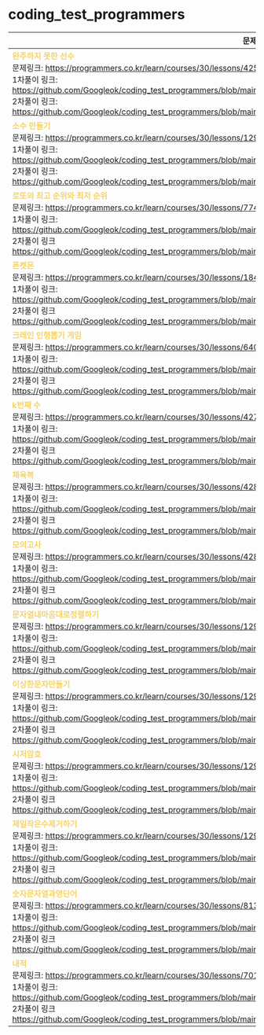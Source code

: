 # coding_test_programmers

| 문제 목록 |
|------|
|<b style="color: #f6d365;">완주하지 못한 선수</b> <br/> 문제링크: https://programmers.co.kr/learn/courses/30/lessons/42576?language=java <br/> 1차풀이 링크: https://github.com/Googleok/coding_test_programmers/blob/main/src/programmers/level1/week_01/solution001/Solution001.java <br/> 2차풀이 링크: https://github.com/Googleok/coding_test_programmers/blob/main/src/programmers/level1/week_01/solution001/Solution001R.java |
|<b style="color: #f6d365;">소수 만들기</b> <br/> 문제링크: https://programmers.co.kr/learn/courses/30/lessons/12977?language=java <br/> 1차풀이 링크: https://github.com/Googleok/coding_test_programmers/blob/main/src/programmers/level1/week_02/solution001/Solution001.java <br/>2차풀이 링크: https://github.com/Googleok/coding_test_programmers/blob/main/src/programmers/level1/week_02/solution001/Solution001R.java|
|<b style="color: #f6d365;">로또의 최고 순위와 최저 순위</b> <br/>  문제링크: https://programmers.co.kr/learn/courses/30/lessons/77484?language=java <br/> 1차풀이 링크: https://github.com/Googleok/coding_test_programmers/blob/main/src/programmers/level1/week_02/solution002/Solution002.java <br/> 2차풀이 링크 https://github.com/Googleok/coding_test_programmers/blob/main/src/programmers/level1/week_02/solution002/Solution002R.java|
|<b style="color: #f6d365;">폰켓몬</b> <br/>  문제링크: https://programmers.co.kr/learn/courses/30/lessons/1845?language=java <br/> 1차풀이 링크: https://github.com/Googleok/coding_test_programmers/blob/main/src/programmers/level1/week_02/solution003/Solution003.java <br/> 2차풀이 링크 https://github.com/Googleok/coding_test_programmers/blob/main/src/programmers/level1/week_02/solution003/Solution003R.java|
|<b style="color: #f6d365;">크레인 인형뽑기 게임</b> <br/>  문제링크: https://programmers.co.kr/learn/courses/30/lessons/64061?language=java <br/> 1차풀이 링크: https://github.com/Googleok/coding_test_programmers/blob/main/src/programmers/level1/week_03/solution001/Solution001.java <br/> 2차풀이 링크 https://github.com/Googleok/coding_test_programmers/blob/main/src/programmers/level1/week_03/solution001/Solution001R.java|
|<b style="color: #f6d365;">k번째 수</b> <br/>  문제링크: https://programmers.co.kr/learn/courses/30/lessons/42748?language=java <br/> 1차풀이 링크: https://github.com/Googleok/coding_test_programmers/blob/main/src/programmers/level1/week_03/solution002/Solution002.java <br/> 2차풀이 링크 https://github.com/Googleok/coding_test_programmers/blob/main/src/programmers/level1/week_03/solution002/Solution002R.java|
|<b style="color: #f6d365;">체육복</b> <br/>  문제링크: https://programmers.co.kr/learn/courses/30/lessons/42862?language=java <br/> 1차풀이 링크: https://github.com/Googleok/coding_test_programmers/blob/main/src/programmers/level1/week_03/solution003/Solution003.java <br/> 2차풀이 링크 https://github.com/Googleok/coding_test_programmers/blob/main/src/programmers/level1/week_03/solution003/Solution003R.java|
|<b style="color: #f6d365;">모의고사</b> <br/>  문제링크: https://programmers.co.kr/learn/courses/30/lessons/42840?language=java <br/> 1차풀이 링크: https://github.com/Googleok/coding_test_programmers/blob/main/src/programmers/level1/week_04/solution001/Solution001.java <br/> 2차풀이 링크 https://github.com/Googleok/coding_test_programmers/blob/main/src/programmers/level1/week_04/solution001/Solution001R.java|
|<b style="color: #f6d365;">문자열내마음대로정렬하기</b> <br/>  문제링크: https://programmers.co.kr/learn/courses/30/lessons/12915?language=java <br/> 1차풀이 링크: https://github.com/Googleok/coding_test_programmers/blob/main/src/programmers/level1/week_04/solution002/Solution002.java <br/> 2차풀이 링크 https://github.com/Googleok/coding_test_programmers/blob/main/src/programmers/level1/week_04/solution002/Solution002R.java|
|<b style="color: #f6d365;">이상한문자만들기</b> <br/>  문제링크: https://programmers.co.kr/learn/courses/30/lessons/12930?language=java <br/> 1차풀이 링크: https://github.com/Googleok/coding_test_programmers/blob/main/src/programmers/level1/week_04/solution003/Solution003.java <br/> 2차풀이 링크 https://github.com/Googleok/coding_test_programmers/blob/main/src/programmers/level1/week_04/solution003/Solution003R.java|
|<b style="color: #f6d365;">시저암호</b> <br/>  문제링크: https://programmers.co.kr/learn/courses/30/lessons/12926?language=java <br/> 1차풀이 링크: https://github.com/Googleok/coding_test_programmers/blob/main/src/programmers/level1/week_04/solution004/Solution004.java <br/> 2차풀이 링크 https://github.com/Googleok/coding_test_programmers/blob/main/src/programmers/level1/week_04/solution004/Solution004R.java|
|<b style="color: #f6d365;">제일작은수제거하기</b> <br/>  문제링크: https://programmers.co.kr/learn/courses/30/lessons/12935?language=java <br/> 1차풀이 링크: https://github.com/Googleok/coding_test_programmers/blob/main/src/programmers/level1/week_05/solution001/Solution001.java <br/> 2차풀이 링크 https://github.com/Googleok/coding_test_programmers/blob/main/src/programmers/level1/week_05/solution001/Solution001R.java|
|<b style="color: #f6d365;">숫자문자열과영단어</b> <br/>  문제링크: https://programmers.co.kr/learn/courses/30/lessons/81301?language=java <br/> 1차풀이 링크: https://github.com/Googleok/coding_test_programmers/blob/main/src/programmers/level1/week_05/solution002/Solution002.java <br/> 2차풀이 링크 https://github.com/Googleok/coding_test_programmers/blob/main/src/programmers/level1/week_05/solution002/Solution002R.java|
|<b style="color: #f6d365;">내적</b> <br/>  문제링크: https://programmers.co.kr/learn/courses/30/lessons/70128?language=java <br/> 1차풀이 링크: https://github.com/Googleok/coding_test_programmers/blob/main/src/programmers/level1/week_05/solution003/Solution003.java <br/> 2차풀이 링크 https://github.com/Googleok/coding_test_programmers/blob/main/src/programmers/level1/week_05/solution003/Solution003R.java|